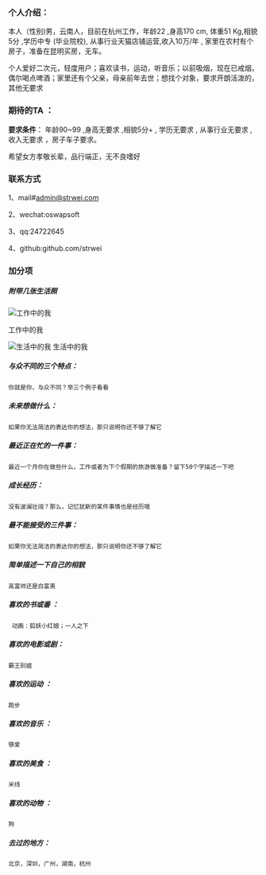 
### 个人介绍：

本人（性别)男，云南人，目前在杭州工作，年龄22 ,身高170 cm, 体重51 Kg,相貌5分 ,学历中专 (毕业院校), 从事行业天猫店铺运营,收入10万/年 , 家里在农村有个房子，准备在昆明买房，无车。

个人爱好二次元，轻度用户；喜欢读书，运动，听音乐；以前吸烟，现在已戒烟，偶尔喝点啤酒；家里还有个父亲，母亲前年去世；想找个对象，要求开朗活泼的，其他无要求


### 期待的TA ：

**要求条件**： 年龄90~99 ,身高无要求 ,相貌5分+ , 学历无要求 , 从事行业无要求 ,收入无要求 ，房子车子要求。

希望女方孝敬长辈，品行端正，无不良嗜好

### 联系方式 
1、mail#admin@strwei.com

2、wechat:oswapsoft

3、qq:24722645

4、github:github.com/strwei

### 加分项

##### 附带几张生活照

![工作中的我](https://i.loli.net/2018/05/26/5b090a3f949d2.jpg)

工作中的我

![生活中的我](https://i.loli.net/2018/05/26/5b090a1f9c426.jpg)
生活中的我

##### 与众不同的三个特点：
	你就是你，与众不同？举三个例子看看
##### 未来想做什么：
	如果你无法简洁的表达你的想法，那只说明你还不够了解它
##### 最近正在忙的一件事：
	最近一个月你在做些什么，工作或者为下个假期的旅游做准备？留下50个字描述一下吧
##### 成长经历：
	没有波澜壮阔？那么，记忆犹新的某件事情也是经历哦
##### 最不能接受的三件事：
	如果你无法简洁的表达你的想法，那只说明你还不够了解它
##### 简单描述一下自己的相貌 
	高富帅还是白富美
##### 喜欢的书或番 ：
	 动画：狐妖小红娘；一人之下
##### 喜欢的电影或剧： 
	霸王别姬
##### 喜欢的运动 ：
	跑步
##### 喜欢的音乐 ：
	够爱
##### 喜欢的美食 ：
	米线
##### 喜欢的动物 ：
	狗
##### 去过的地方： 
	北京，深圳，广州，湖南，杭州
	

